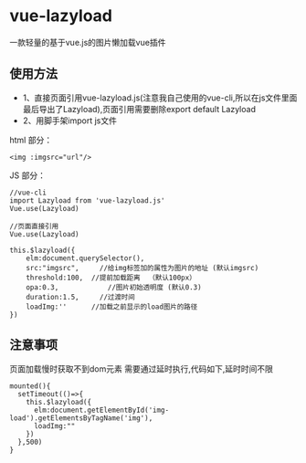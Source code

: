 # vue-lazyload
一款轻量的基于vue.js的图片懒加载vue插件
## 使用方法 
* 1、直接页面引用vue-lazyload.js(注意我自己使用的vue-cli,所以在js文件里面最后导出了Lazyload),页面引用需要删除export default Lazyload
* 2、用脚手架import js文件


html 部分：
```
<img :imgsrc="url"/>
```
JS 部分：

```
//vue-cli
import Lazyload from 'vue-lazyload.js'
Vue.use(Lazyload)

//页面直接引用
Vue.use(Lazyload)

this.$lazyload({
    elm:document.querySelector(),
    src:"imgsrc",	  //给img标签加的属性为图片的地址 (默认imgsrc)
    threshold:100,	//提前加载距离  （默认100px）
    opa:0.3,		    //图片初始透明度 (默认0.3)
    duration:1.5,	  //过渡时间
    loadImg:''      //加载之前显示的load图片的路径
})
```

## 注意事项
页面加载慢时获取不到dom元素 需要通过延时执行,代码如下,延时时间不限
```
mounted(){
  setTimeout(()=>{
    this.$lazyload({
      elm:document.getElementById('img-load').getElementsByTagName('img'),
      loadImg:""
    })
  },500)
}
```
